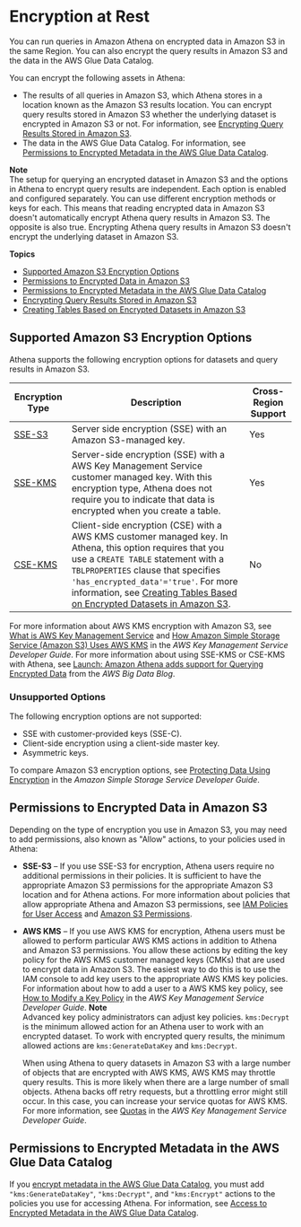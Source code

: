 # Encryption at Rest<a name="encryption"></a>

You can run queries in Amazon Athena on encrypted data in Amazon S3 in the same Region\. You can also encrypt the query results in Amazon S3 and the data in the AWS Glue Data Catalog\.

You can encrypt the following assets in Athena:
+ The results of all queries in Amazon S3, which Athena stores in a location known as the Amazon S3 results location\. You can encrypt query results stored in Amazon S3 whether the underlying dataset is encrypted in Amazon S3 or not\. For information, see [Encrypting Query Results Stored in Amazon S3](encrypting-query-results-stored-in-s3.md)\.
+ The data in the AWS Glue Data Catalog\. For information, see [Permissions to Encrypted Metadata in the AWS Glue Data Catalog](#glue-encryption)\.

**Note**  
The setup for querying an encrypted dataset in Amazon S3 and the options in Athena to encrypt query results are independent\. Each option is enabled and configured separately\. You can use different encryption methods or keys for each\. This means that reading encrypted data in Amazon S3 doesn't automatically encrypt Athena query results in Amazon S3\. The opposite is also true\. Encrypting Athena query results in Amazon S3 doesn't encrypt the underlying dataset in Amazon S3\.

**Topics**
+ [Supported Amazon S3 Encryption Options](#encryption-options-S3-and-Athena)
+ [Permissions to Encrypted Data in Amazon S3](#permissions-for-encrypting-and-decrypting-data)
+ [Permissions to Encrypted Metadata in the AWS Glue Data Catalog](#glue-encryption)
+ [Encrypting Query Results Stored in Amazon S3](encrypting-query-results-stored-in-s3.md)
+ [Creating Tables Based on Encrypted Datasets in Amazon S3](creating-tables-based-on-encrypted-datasets-in-s3.md)

## Supported Amazon S3 Encryption Options<a name="encryption-options-S3-and-Athena"></a>

Athena supports the following encryption options for datasets and query results in Amazon S3\.


| Encryption Type | Description | Cross\-Region Support | 
| --- | --- | --- | 
| [SSE\-S3](https://docs.aws.amazon.com/AmazonS3/latest/dev/UsingServerSideEncryption.html) | Server side encryption \(SSE\) with an Amazon S3\-managed key\. | Yes | 
| [SSE\-KMS](https://docs.aws.amazon.com/AmazonS3/latest/dev/UsingKMSEncryption.html) | Server\-side encryption \(SSE\) with a AWS Key Management Service customer managed key\.  With this encryption type, Athena does not require you to indicate that data is encrypted when you create a table\.  | Yes | 
| [CSE\-KMS](https://docs.aws.amazon.com/AmazonS3/latest/dev/UsingClientSideEncryption.html#client-side-encryption-kms-managed-master-key-intro) |  Client\-side encryption \(CSE\) with a AWS KMS customer managed key\. In Athena, this option requires that you use a `CREATE TABLE` statement with a `TBLPROPERTIES` clause that specifies `'has_encrypted_data'='true'`\. For more information, see [Creating Tables Based on Encrypted Datasets in Amazon S3](creating-tables-based-on-encrypted-datasets-in-s3.md)\.  | No | 

For more information about AWS KMS encryption with Amazon S3, see [What is AWS Key Management Service](https://docs.aws.amazon.com/kms/latest/developerguide/overview.html) and [How Amazon Simple Storage Service \(Amazon S3\) Uses AWS KMS](https://docs.aws.amazon.com/kms/latest/developerguide/services-s3.html) in the *AWS Key Management Service Developer Guide*\. For more information about using SSE\-KMS or CSE\-KMS with Athena, see [Launch: Amazon Athena adds support for Querying Encrypted Data](http://aws.amazon.com/blogs/aws/launch-amazon-athena-adds-support-for-querying-encrypted-data/) from the *AWS Big Data Blog*\.

### Unsupported Options<a name="encryption-unsupported-options"></a>

The following encryption options are not supported:
+ SSE with customer\-provided keys \(SSE\-C\)\.
+ Client\-side encryption using a client\-side master key\.
+ Asymmetric keys\.

To compare Amazon S3 encryption options, see [Protecting Data Using Encryption](https://docs.aws.amazon.com/AmazonS3/latest/dev/UsingEncryption.html) in the *Amazon Simple Storage Service Developer Guide*\.

## Permissions to Encrypted Data in Amazon S3<a name="permissions-for-encrypting-and-decrypting-data"></a>

Depending on the type of encryption you use in Amazon S3, you may need to add permissions, also known as "Allow" actions, to your policies used in Athena:
+ **SSE\-S3** – If you use SSE\-S3 for encryption, Athena users require no additional permissions in their policies\. It is sufficient to have the appropriate Amazon S3 permissions for the appropriate Amazon S3 location and for Athena actions\. For more information about policies that allow appropriate Athena and Amazon S3 permissions, see [IAM Policies for User Access](managed-policies.md) and [Amazon S3 Permissions](s3-permissions.md)\.
+ **AWS KMS** – If you use AWS KMS for encryption, Athena users must be allowed to perform particular AWS KMS actions in addition to Athena and Amazon S3 permissions\. You allow these actions by editing the key policy for the AWS KMS customer managed keys \(CMKs\) that are used to encrypt data in Amazon S3\. The easiest way to do this is to use the IAM console to add key users to the appropriate AWS KMS key policies\. For information about how to add a user to a AWS KMS key policy, see [How to Modify a Key Policy](https://docs.aws.amazon.com/kms/latest/developerguide/key-policy-modifying.html#key-policy-modifying-how-to-console-default-view) in the *AWS Key Management Service Developer Guide*\.
**Note**  
Advanced key policy administrators can adjust key policies\. `kms:Decrypt` is the minimum allowed action for an Athena user to work with an encrypted dataset\. To work with encrypted query results, the minimum allowed actions are `kms:GenerateDataKey` and `kms:Decrypt`\.

  When using Athena to query datasets in Amazon S3 with a large number of objects that are encrypted with AWS KMS, AWS KMS may throttle query results\. This is more likely when there are a large number of small objects\. Athena backs off retry requests, but a throttling error might still occur\. In this case, you can increase your service quotas for AWS KMS\. For more information, see [Quotas](https://docs.aws.amazon.com/kms/latest/developerguide/limits.html#requests-per-second) in the *AWS Key Management Service Developer Guide*\.

## Permissions to Encrypted Metadata in the AWS Glue Data Catalog<a name="glue-encryption"></a>

If you [encrypt metadata in the AWS Glue Data Catalog](https://docs.aws.amazon.com/glue/latest/dg/encrypt-glue-data-catalog.html), you must add `"kms:GenerateDataKey"`, `"kms:Decrypt"`, and `"kms:Encrypt"` actions to the policies you use for accessing Athena\. For information, see [Access to Encrypted Metadata in the AWS Glue Data Catalog](access-encrypted-data-glue-data-catalog.md)\.